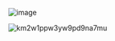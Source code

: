 ![image](https://github.com/user-attachments/assets/ad5164ee-044e-49c3-8f9f-e02a4c03c921)

![km2w1ppw3yw9pd9na7mu](https://github.com/user-attachments/assets/b80f96b0-1fca-4881-abab-6a873052eb41)
